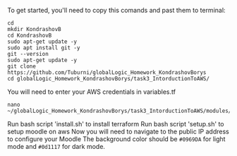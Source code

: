 To get started, you'll need to copy this comands and past them to terminal:
```
cd
mkdir KondrashovB
cd KondrashovB
sudo apt-get update -y
sudo apt install git -y
git --version
sudo apt-get update -y
git clone https://github.com/Tuburni/globalLogic_Homework_KondrashovBorys
cd globalLogic_Homework_KondrashovBorys/task3_IntorductionToAWS/
```
You will need to enter your AWS credentials in variables.tf

```
nano ~/globalLogic_Homework_KondrashovBorys/task3_IntorductionToAWS/modules/variable.tf
```

Run bash script 'install.sh' to install terraform
Run bash script 'setup.sh' to setup moodle on aws
Now you will need to navigate to the public IP address to configure your Moodle
The background color should be `#0969DA` for light mode and `#0d1117` for dark mode.
